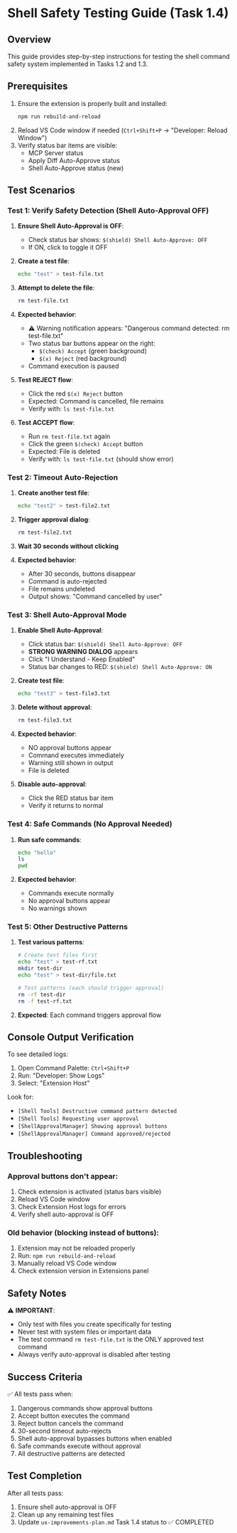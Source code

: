 # Shell Safety Testing Guide (Task 1.4)

## Overview
This guide provides step-by-step instructions for testing the shell command safety system implemented in Tasks 1.2 and 1.3.

## Prerequisites
1. Ensure the extension is properly built and installed:
   ```bash
   npm run rebuild-and-reload
   ```
2. Reload VS Code window if needed (`Ctrl+Shift+P` → "Developer: Reload Window")
3. Verify status bar items are visible:
   - MCP Server status
   - Apply Diff Auto-Approve status
   - Shell Auto-Approve status (new)

## Test Scenarios

### Test 1: Verify Safety Detection (Shell Auto-Approval OFF)

1. **Ensure Shell Auto-Approval is OFF**:
   - Check status bar shows: `$(shield) Shell Auto-Approve: OFF`
   - If ON, click to toggle it OFF

2. **Create a test file**:
   ```bash
   echo "test" > test-file.txt
   ```

3. **Attempt to delete the file**:
   ```bash
   rm test-file.txt
   ```

4. **Expected behavior**:
   - ⚠️ Warning notification appears: "Dangerous command detected: rm test-file.txt"
   - Two status bar buttons appear on the right:
     - `$(check) Accept` (green background)
     - `$(x) Reject` (red background)
   - Command execution is paused

5. **Test REJECT flow**:
   - Click the red `$(x) Reject` button
   - Expected: Command is cancelled, file remains
   - Verify with: `ls test-file.txt`

6. **Test ACCEPT flow**:
   - Run `rm test-file.txt` again
   - Click the green `$(check) Accept` button
   - Expected: File is deleted
   - Verify with: `ls test-file.txt` (should show error)

### Test 2: Timeout Auto-Rejection

1. **Create another test file**:
   ```bash
   echo "test2" > test-file2.txt
   ```

2. **Trigger approval dialog**:
   ```bash
   rm test-file2.txt
   ```

3. **Wait 30 seconds without clicking**

4. **Expected behavior**:
   - After 30 seconds, buttons disappear
   - Command is auto-rejected
   - File remains undeleted
   - Output shows: "Command cancelled by user"

### Test 3: Shell Auto-Approval Mode

1. **Enable Shell Auto-Approval**:
   - Click status bar: `$(shield) Shell Auto-Approve: OFF`
   - **STRONG WARNING DIALOG** appears
   - Click "I Understand - Keep Enabled"
   - Status bar changes to RED: `$(shield) Shell Auto-Approve: ON`

2. **Create test file**:
   ```bash
   echo "test3" > test-file3.txt
   ```

3. **Delete without approval**:
   ```bash
   rm test-file3.txt
   ```

4. **Expected behavior**:
   - NO approval buttons appear
   - Command executes immediately
   - Warning still shown in output
   - File is deleted

5. **Disable auto-approval**:
   - Click the RED status bar item
   - Verify it returns to normal

### Test 4: Safe Commands (No Approval Needed)

1. **Run safe commands**:
   ```bash
   echo "hello"
   ls
   pwd
   ```

2. **Expected behavior**:
   - Commands execute normally
   - No approval buttons appear
   - No warnings shown

### Test 5: Other Destructive Patterns

1. **Test various patterns**:
   ```bash
   # Create test files first
   echo "test" > test-rf.txt
   mkdir test-dir
   echo "test" > test-dir/file.txt
   
   # Test patterns (each should trigger approval)
   rm -rf test-dir
   rm -f test-rf.txt
   ```

2. **Expected**: Each command triggers approval flow

## Console Output Verification

To see detailed logs:
1. Open Command Palette: `Ctrl+Shift+P`
2. Run: "Developer: Show Logs"
3. Select: "Extension Host"

Look for:
- `[Shell Tools] Destructive command pattern detected`
- `[Shell Tools] Requesting user approval`
- `[ShellApprovalManager] Showing approval buttons`
- `[ShellApprovalManager] Command approved/rejected`

## Troubleshooting

### Approval buttons don't appear:
1. Check extension is activated (status bars visible)
2. Reload VS Code window
3. Check Extension Host logs for errors
4. Verify shell auto-approval is OFF

### Old behavior (blocking instead of buttons):
1. Extension may not be reloaded properly
2. Run: `npm run rebuild-and-reload`
3. Manually reload VS Code window
4. Check extension version in Extensions panel

## Safety Notes

⚠️ **IMPORTANT**: 
- Only test with files you create specifically for testing
- Never test with system files or important data
- The test command `rm test-file.txt` is the ONLY approved test command
- Always verify auto-approval is disabled after testing

## Success Criteria

✅ All tests pass when:
1. Dangerous commands show approval buttons
2. Accept button executes the command
3. Reject button cancels the command
4. 30-second timeout auto-rejects
5. Shell auto-approval bypasses buttons when enabled
6. Safe commands execute without approval
7. All destructive patterns are detected

## Test Completion

After all tests pass:
1. Ensure shell auto-approval is OFF
2. Clean up any remaining test files
3. Update `ux-improvements-plan.md` Task 1.4 status to ✅ COMPLETED